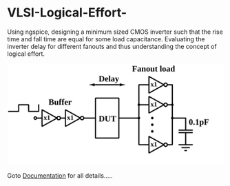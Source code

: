 # VLSI-Logical-Effort-
Using ngspice, designing a minimum sized CMOS inverter such that the rise time and fall time are equal for some load capacitance.
Evaluating the inverter delay for different fanouts and thus understanding the concept of logical effort.

![Architecture](Logical.png)

Goto [Documentation](https://github.com/sourabh-suri/VLSI-Logical-Effort-/blob/master/Documentation.pdf) for all details.....
